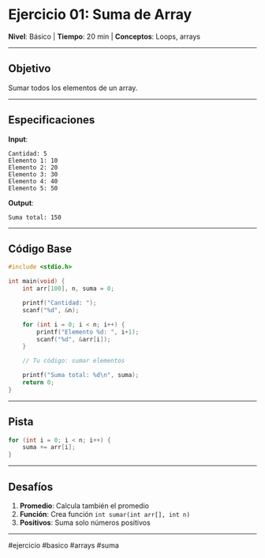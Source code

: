 # Ejercicio 01: Suma de Array

**Nivel**: Básico | **Tiempo**: 20 min | **Conceptos**: Loops, arrays

---

## Objetivo

Sumar todos los elementos de un array.

---

## Especificaciones

**Input**:
```
Cantidad: 5
Elemento 1: 10
Elemento 2: 20
Elemento 3: 30
Elemento 4: 40
Elemento 5: 50
```

**Output**:
```
Suma total: 150
```

---

## Código Base

```c
#include <stdio.h>

int main(void) {
    int arr[100], n, suma = 0;

    printf("Cantidad: ");
    scanf("%d", &n);

    for (int i = 0; i < n; i++) {
        printf("Elemento %d: ", i+1);
        scanf("%d", &arr[i]);
    }

    // Tu código: sumar elementos

    printf("Suma total: %d\n", suma);
    return 0;
}
```

---

## Pista

```c
for (int i = 0; i < n; i++) {
    suma += arr[i];
}
```

---

## Desafíos

1. **Promedio**: Calcula también el promedio
2. **Función**: Crea función `int sumar(int arr[], int n)`
3. **Positivos**: Suma solo números positivos

---

#ejercicio #basico #arrays #suma
